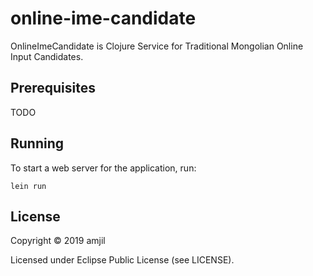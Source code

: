 # online-ime-candidate

OnlineImeCandidate is Clojure Service for Traditional Mongolian Online Input
Candidates.



## Prerequisites

TODO


## Running

To start a web server for the application, run:

    lein run

## License

Copyright © 2019 amjil

Licensed under Eclipse Public License (see LICENSE).
